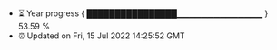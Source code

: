- ⏳ Year progress { ████████████████▁▁▁▁▁▁▁▁▁▁▁▁▁▁ } 53.59 %
- ⏰ Updated on Fri, 15 Jul 2022 14:25:52 GMT

